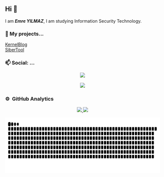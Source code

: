 ## Hi 👋

I am ***Emre YILMAZ***, I am studying Information Security Technology.
### 🔭 My projects...

[KernelBlog](http://kernelblog.org) <br>
[SiberTool](https://sibertool.com)

###  📫 Social: ... 
<center>
<a href="https://www.twitter.com/s0lidNight"><img src="https://img.shields.io/badge/Twitter-blue?style=flat&logo=twitter&labelColor=blue"></a> 
  
<a href="https://www.linkedin.com/in/delosemre/"><img src="https://img.shields.io/badge/LinkedIn-blue?style=flat&logo=linkedin&labelColor=blue"></a>
</center>



### ⚙️ &nbsp;GitHub Analytics

<p align="center">
<a href="https://github.com/delosemre">
  <img height="180em" src="https://github-readme-stats-eight-theta.vercel.app/api?username=delosemre&show_icons=true&theme=algolia&include_all_commits=true&count_private=true"/>
  <img height="180em" src="https://github-readme-stats-eight-theta.vercel.app/api/top-langs/?username=delosemre&layout=compact&langs_count=8&theme=algolia"/>
</a>
</p>
<img height="180em" src="https://raw.githubusercontent.com/delosemre/resimler/af3720a5380e63450ed29fb14d1b215a22bd6169/delos.svg"/> 

